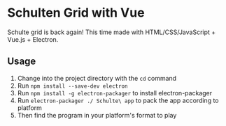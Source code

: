 # Schulten Grid with Vue

Schulte grid is back again! This time made with HTML/CSS/JavaScript + Vue.js + Electron.

## Usage

1. Change into the project directory with the `cd` command
2. Run `npm install --save-dev electron`
3. Run `npm install -g electron-packager` to install electron-packager
4. Run `electron-packager ./ Schulte\ app` to pack the app according to platform
5. Then find the program in your platform's format to play

